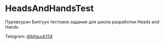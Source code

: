 # HeadsAndHandsTest
 
Пурэвсурэн Билгуун тестовое задание для школа разработки Heads and Hands.

Telegram: [@bilguuk124](https://t.me/bilguuk124)
